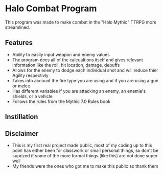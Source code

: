 # Halo Combat Program

This program was made to make combat in the "Halo Mythic" TTRPG more streamlined.

## Features
- Ability to easily input weapon and enemy values 
- The program does all of the calcualtions itself and gives relevant information like the roll, hit location, damage, debuffs
- Allows for the enemy to dodge each individual shot and will reduce thier Agility respectivly
- Takes into account the fire type you are using and if you are using a gun or melee
- Has different variables if you are attacking an enemy, an enemie's shields, or a vehicle
- Follows the rules from the Mythic 7.0 Rules book

## Instillation



## Disclaimer
- This is my first real project made public, most of my coding up to this point has either been for classwork or small personal things, so don't be suprized if some of the more formal things (like this) are not done super well
- My friends were the ones who got me to make this public so thank them